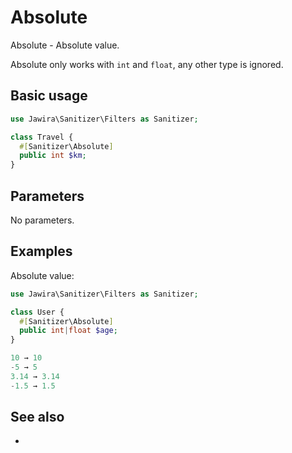 # Absolute

Absolute - Absolute value.

Absolute only works with `int` and `float`, any other type is ignored.

## Basic usage

```php
use Jawira\Sanitizer\Filters as Sanitizer;

class Travel {
  #[Sanitizer\Absolute]
  public int $km;
}
```

## Parameters

No parameters.

## Examples

Absolute value:

```php
use Jawira\Sanitizer\Filters as Sanitizer;

class User {
  #[Sanitizer\Absolute]
  public int|float $age;
}
```

```php
10 → 10
-5 → 5
3.14 → 3.14
-1.5 → 1.5
```

## See also

-
